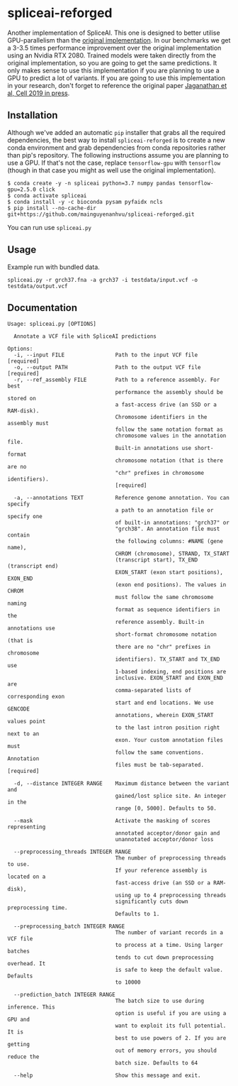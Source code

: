 # spliceai-reforged
Another implementation of SpliceAI. This one is designed to better utilise GPU-parallelism than the [original implementation](https://github.com/Illumina/SpliceAI). In our benchmarks we get a 3-3.5 times performance improvement over the original implementation using an Nvidia RTX 2080. Trained models were taken directly from the original implementation, so you are going to get the same predictions. It only makes sense to use this implementation if you are planning to use a GPU to predict a lot of variants. If you are going to use this implementation in your research, don't forget to reference the original paper [Jaganathan et al, Cell 2019 in press](https://doi.org/10.1016/j.cell.2018.12.015).

## Installation

Although we've added an automatic `pip` installer that grabs all the required dependencies, the best way to install `spliceai-reforged` is to create a new conda environment and grab dependencies from conda repositories rather than pip's repository. The following instructions assume you are planning to use a GPU. If that's not the case, replace `tensorflow-gpu` with `tensorflow` (though in that case you might as well use the original implementation).

```
$ conda create -y -n spliceai python=3.7 numpy pandas tensorflow-gpu=2.5.0 click
$ conda activate spliceai
$ conda install -y -c bioconda pysam pyfaidx ncls
$ pip install --no-cache-dir git+https://github.com/mainguyenanhvu/spliceai-reforged.git
```
You can run use `spliceai.py`

## Usage

Example run with bundled data.
```
spliceai.py -r grch37.fna -a grch37 -i testdata/input.vcf -o testdata/output.vcf 
```

## Documentation

```
Usage: spliceai.py [OPTIONS]

  Annotate a VCF file with SpliceAI predictions

Options:
  -i, --input FILE                Path to the input VCF file  [required]
  -o, --output PATH               Path to the output VCF file  [required]
  -r, --ref_assembly FILE         Path to a reference assembly. For best
                                  performance the assembly should be stored on
                                  a fast-access drive (an SSD or a RAM-disk).
                                  Chromosome identifiers in the assembly must
                                  follow the same notation format as
                                  chromosome values in the annotation file.
                                  Built-in annotations use short-format
                                  chromosome notation (that is there are no
                                  "chr" prefixes in chromosome identifiers).
                                  [required]

  -a, --annotations TEXT          Reference genome annotation. You can specify
                                  a path to an annotation file or specify one
                                  of built-in annotations: "grch37" or
                                  "grch38". An annotation file must contain
                                  the following columns: #NAME (gene name),
                                  CHROM (chromosome), STRAND, TX_START
                                  (transcript start), TX_END (transcript end)
                                  EXON_START (exon start positions), EXON_END
                                  (exon end positions). The values in CHROM
                                  must follow the same chromosome naming
                                  format as sequence identifiers in the
                                  reference assembly. Built-in annotations use
                                  short-format chromosome notation (that is
                                  there are no "chr" prefixes in chromosome
                                  identifiers). TX_START and TX_END use
                                  1-based indexing, end positions are
                                  inclusive. EXON_START and EXON_END are
                                  comma-separated lists of corresponding exon
                                  start and end locations. We use GENCODE
                                  annotations, wherein EXON_START values point
                                  to the last intron position right next to an
                                  exon. Your custom annotation files must
                                  follow the same conventions. Annotation
                                  files must be tab-separated.  [required]

  -d, --distance INTEGER RANGE    Maximum distance between the variant and
                                  gained/lost splice site. An integer in the
                                  range [0, 5000]. Defaults to 50.

  --mask                          Activate the masking of scores representing
                                  annotated acceptor/donor gain and
                                  unannotated acceptor/donor loss

  --preprocessing_threads INTEGER RANGE
                                  The number of preprocessing threads to use.
                                  If your reference assembly is located on a
                                  fast-access drive (an SSD or a RAM-disk),
                                  using up to 4 preprocessing threads
                                  significantly cuts down preprocessing time.
                                  Defaults to 1.

  --preprocessing_batch INTEGER RANGE
                                  The number of variant records in a VCF file
                                  to process at a time. Using larger batches
                                  tends to cut down preprocessing overhead. It
                                  is safe to keep the default value. Defaults
                                  to 10000

  --prediction_batch INTEGER RANGE
                                  The batch size to use during inference. This
                                  option is useful if you are using a GPU and
                                  want to exploit its full potential. It is
                                  best to use powers of 2. If you are getting
                                  out of memory errors, you should reduce the
                                  batch size. Defaults to 64

  --help                          Show this message and exit.
```
